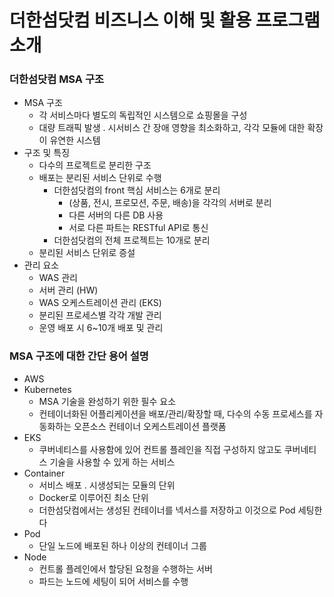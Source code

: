 # 더한섬닷컴 비즈니스 이해 및 활용 프로그램 소개

### 더한섬닷컴 MSA 구조

- MSA 구조
    - 각 서비스마다 별도의 독립적인 시스템으로 쇼핑몰을 구성
    - 대량 트래픽 발생 . 시서비스 간 장애 영향을 최소화하고, 각각 모듈에 대한 확장이 유연한 시스템
- 구조 및 특징
    - 다수의 프로젝트로 분리한 구조
    - 배포는 분리된 서비스 단위로 수행
        - 더한섬닷컴의 front 핵심 서비스는 6개로 분리
            - (상품, 전시, 프로모션, 주문, 배송)을 각각의 서버로 분리
            - 다른 서버의 다른 DB 사용
            - 서로 다른 파트는 RESTful API로 통신
        - 더한섬닷컴의 전체 프로젝트는 10개로 분리
    - 분리된 서비스 단위로 증설
- 관리 요소
    - WAS 관리
    - 서버 관리 (HW)
    - WAS 오케스트레이션 관리 (EKS)
    - 분리된 프로세스별 각각 개발 관리
    - 운영 배포 시 6~10개 배포 및 관리

### MSA 구조에 대한 간단 용어 설명

- AWS
- Kubernetes
    - MSA 기술을 완성하기 위한 필수 요소
    - 컨테이너화된 어플리케이션을 배포/관리/확장할 때, 다수의 수동 프로세스를 자동화하는 오픈소스 컨테이너 오케스트레이션 플랫폼
- EKS
    - 쿠버네티스를 사용함에 있어 컨트롤 플레인을 직접 구성하지 않고도 쿠버네티스 기술을 사용할 수 있게 하는 서비스
- Container
    - 서비스 배포 . 시생성되는 모듈의 단위
    - Docker로 이루어진 최소 단위
    - 더한섬닷컴에서는 생성된 컨테이너를 넥서스를 저장하고 이것으로 Pod 세팅한다
- Pod
    - 단일 노드에 배포된 하나 이상의 컨테이너 그룹
- Node
    - 컨트롤 플레인에서 할당된 요청을 수행하는 서버
    - 파드는 노드에 세팅이 되어 서비스를 수행